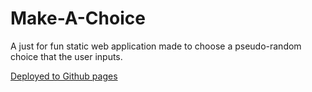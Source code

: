 # Make-A-Choice
A just for fun static web application made to choose a pseudo-random choice that the user inputs.

[Deployed to Github pages](https://givemeurcookies.github.io/Make-A-Choice/)

